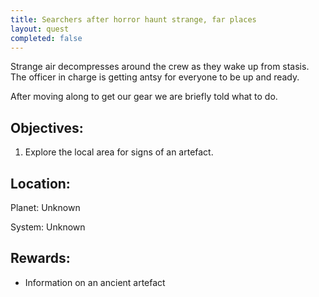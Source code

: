 ```yaml
---
title: Searchers after horror haunt strange, far places
layout: quest
completed: false
---
```


Strange air decompresses around the crew as they wake up from stasis. The officer in charge is getting antsy for everyone to be up and ready.

After moving along to get our gear we are briefly told what to do.

## Objectives:
1. Explore the local area for signs of an artefact.

## Location:
Planet: Unknown

System: Unknown

## Rewards:
- Information on an ancient artefact